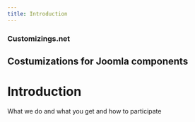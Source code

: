 ```yaml
---
title: Introduction
---
```


### Customizings.net

## Costumizations for Joomla components

# Introduction

What we do and what you get and how to participate